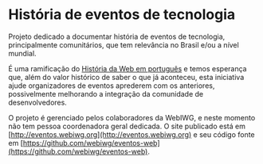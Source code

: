 # História de eventos de tecnologia

Projeto dedicado a documentar história de eventos de tecnologia,
principalmente comunitários, que tem relevância no Brasil e/ou a nível mundial.

É uma ramificação do [História da Web em português](https://github.com/webiwg/historia-web-pt)
e temos esperança que, além do valor histórico de saber o que já aconteceu,
esta iniciativa ajude organizadores de eventos aprederem com os anteriores,
possivelmente melhorando a integração da comunidade de desenvolvedores.

O projeto é gerenciado pelos colaboradores da WebIWG, e neste momento não
tem pessoa coordenadora geral dedicada.
O site publicado está em [http://eventos.webiwg.org](http://eventos.webiwg.org)
e seu código fonte em [https://github.com/webiwg/eventos-web](https://github.com/webiwg/eventos-web).